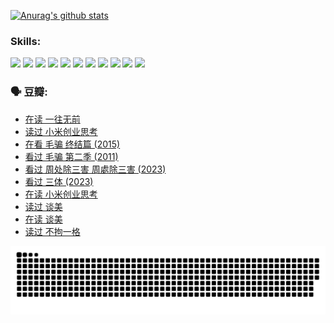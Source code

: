 
[![Anurag's github stats](https://github-readme-stats.vercel.app/api?username=w940853815)](https://github.com/anuraghazra/github-readme-stats)

### Skills:

<code><img height="32" src="https://cdn.jsdelivr.net/npm/simple-icons@v5/icons/python.svg"></code>
<code><img height="32" src="https://cdn.jsdelivr.net/npm/simple-icons@v5/icons/javascript.svg"></code>
<code><img height="32" src="https://cdn.jsdelivr.net/npm/simple-icons@v5/icons/django.svg"></code>
<code><img height="32" src="https://cdn.jsdelivr.net/npm/simple-icons@v5/icons/flask.svg"></code>
<code><img height="32" src="https://cdn.jsdelivr.net/npm/simple-icons@v5/icons/vuetify.svg"></code>
<code><img height="32" src="https://cdn.jsdelivr.net/npm/simple-icons@v5/icons/git.svg"></code>
<code><img height="32" src="https://cdn.jsdelivr.net/npm/simple-icons@v5/icons/docker.svg"></code>
<code><img height="32" src="https://cdn.jsdelivr.net/npm/simple-icons@v5/icons/postgresql.svg"></code>
<code><img height="32" src="https://cdn.jsdelivr.net/npm/simple-icons@v5/icons/elasticsearch.svg"></code>
<code><img height="32" src="https://cdn.jsdelivr.net/npm/simple-icons@v5/icons/macos.svg"></code>
<code><img height="32" src="https://cdn.jsdelivr.net/npm/simple-icons@v5/icons/linux.svg"></code>

### 🗣 豆瓣:

<!-- DOUBAN-ACTIVITIES:START -->
- [在读 一往无前](https://www.douban.com/people/136069238/status/4590507310/?_i=14551570)
- [读过 小米创业思考](https://www.douban.com/people/136069238/status/4590506983/?_i=14551570)
- [在看 毛骗 终结篇‎ (2015)](https://www.douban.com/people/136069238/status/4581971924/?_i=14551570)
- [看过 毛骗 第二季‎ (2011)](https://www.douban.com/people/136069238/status/4581971810/?_i=14551570)
- [看过 周处除三害 周處除三害‎ (2023)](https://www.douban.com/people/136069238/status/4575646701/?_i=14551570)
- [看过 三体‎ (2023)](https://www.douban.com/people/136069238/status/4574263039/?_i=14551570)
- [在读 小米创业思考](https://www.douban.com/people/136069238/status/4572047905/?_i=14551570)
- [读过 谈美](https://www.douban.com/people/136069238/status/4572047629/?_i=14551570)
- [在读 谈美](https://www.douban.com/people/136069238/status/4560861771/?_i=14551570)
- [读过 不拘一格](https://www.douban.com/people/136069238/status/4560861445/?_i=14551570)
<!-- DOUBAN-ACTIVITIES:END -->


![Snake animation](https://raw.githubusercontent.com/w940853815/w940853815/output/github-contribution-grid-snake.svg)

<!--
**w940853815/w940853815** is a ✨ _special_ ✨ repository because its `README.md` (this file) appears on your GitHub profile.

Here are some ideas to get you started:

- 🔭 I’m currently working on ...
- 🌱 I’m currently learning ...
- 👯 I’m looking to collaborate on ...
- 🤔 I’m looking for help with ...
- 💬 Ask me about ...
- 📫 How to reach me: ...
- 😄 Pronouns: ...
- ⚡ Fun fact: ...
-->

